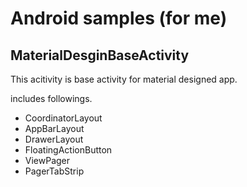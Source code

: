 # Android samples (for me)

## MaterialDesginBaseActivity
This acitivity is base activity for material designed app.

includes followings.
- CoordinatorLayout
- AppBarLayout
- DrawerLayout
- FloatingActionButton
- ViewPager
- PagerTabStrip
